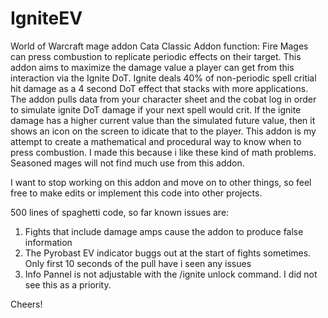 # IgniteEV
World of Warcraft mage addon
Cata Classic
Addon function: Fire Mages can press combustion to replicate periodic effects on their target.
This addon aims to maximize the damage value a player can get from this interaction via the Ignite DoT.
Ignite deals 40% of non-periodic spell critial hit damage as a 4 second DoT effect that stacks with more applications.
The addon pulls data from your character sheet and the cobat log in order to simulate ignite DoT damage if your next spell would crit.
If the ignite damage has a higher current value than the simulated future value, then it shows an icon on the screen to idicate that to the player.
This addon is my attempt to create a mathematical and procedural way to know when to press combustion. 
I made this because i like these kind of math problems. Seasoned mages will not find much use from this addon.

I want to stop working on this addon and move on to other things, so feel free to make edits or implement this code into other projects.

500 lines of spaghetti code, so far known issues are:
1. Fights that include damage amps cause the addon to produce false information
2. The Pyrobast EV indicator buggs out at the start of fights sometimes. Only first 10 seconds of the pull have i seen any issues
3. Info Pannel is not adjustable with the /ignite unlock command. I did not see this as a priority.

Cheers!
